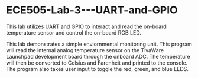 # ECE505-Lab-3---UART-and-GPIO
This lab utilizes UART and GPIO to interact and read the on-board temperature sensor and control the on-board RGB LED.

This lab demonstrates a simple enviornmental monitoring unit.  This 
program will read the internal analog temperature sensor on the TivaWare
Launchpad development board through the onboard ADC.  The temperature will
then be converted to Celsius and Farenheit and printed to the console.  
The program also takes user input to toggle the red, green, and blue LEDS.
